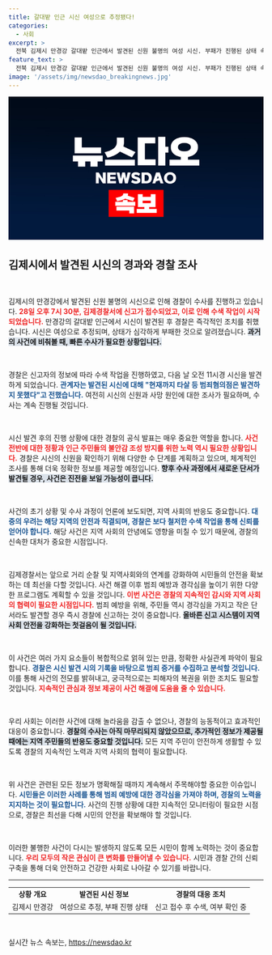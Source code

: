 ```yaml
---
title: 갈대밭 인근 시신 여성으로 추정됐다!
categories:
  - 사회
excerpt: >
  전북 김제시 만경강 갈대밭 인근에서 발견된 신원 불명의 여성 시신. 부패가 진행된 상태 속 경찰은 수사에 착수했지만, 현재까지 타살 흔적은 없다. 이 사건의 전말은 과연 무엇일까?
feature_text: >
  전북 김제시 만경강 갈대밭 인근에서 발견된 신원 불명의 여성 시신. 부패가 진행된 상태 속 경찰은 수사에 착수했지만, 현재까지 타살 흔적은 없다. 이 사건의 전말은 과연 무엇일까?
image: '/assets/img/newsdao_breakingnews.jpg'
---
```


<p><img src="/assets/img/newsdao_breakingnews.jpg" alt="bookingtag 속보" /></p>

<h2 data-ke-size="size26">김제시에서 발견된 시신의 경과와 경찰 조사</h2>

<p data-ke-size="size16">&nbsp;</p>

<p>김제시의 만경강에서 발견된 신원 불명의 시신으로 인해 경찰이 수사를 진행하고 있습니다. <b><span style="color: #ee2323;">28일 오후 7시 30분, 김제경찰서에 신고가 접수되었고, 이로 인해 수색 작업이 시작되었습니다.</span></b> 만경강의 갈대밭 인근에서 시신이 발견된 후 경찰은 즉각적인 조치를 취했습니다. 시신은 여성으로 추정되며, 상태가 심각하게 부패한 것으로 알려졌습니다. <b><span style="background-color: #21538527;">과거의 사건에 비춰볼 때, 빠른 수사가 필요한 상황입니다.</span></b> </p>

<p data-ke-size="size16">&nbsp;</p>

<p>경찰은 신고자의 정보에 따라 수색 작업을 진행하였고, 다음 날 오전 11시경 시신을 발견하게 되었습니다. <b><span style="color: #1a5490;">관계자는 발견된 시신에 대해 "현재까지 타살 등 범죄혐의점은 발견하지 못했다"고 전했습니다.</span></b> 여전히 시신의 신원과 사망 원인에 대한 조사가 필요하며, 수사는 계속 진행될 것입니다. </p>

<p data-ke-size="size16">&nbsp;</p>

<p>시신 발견 후의 진행 상황에 대한 경찰의 공식 발표는 매우 중요한 역할을 합니다. <b><span style="color: #ee2323;">사건 전반에 대한 정황과 인근 주민들의 불안감 조성 방지를 위한 노력 역시 필요한 상황입니다.</span></b> 경찰은 시신의 신원을 확인하기 위해 다양한 수 단계를 계획하고 있으며, 체계적인 조사를 통해 더욱 정확한 정보를 제공할 예정입니다. <b><span style="background-color: #21538527;">향후 수사 과정에서 새로운 단서가 발견될 경우, 사건은 진전을 보일 가능성이 큽니다.</span></b></p>

<p data-ke-size="size16">&nbsp;</p>

<p>사건의 초기 상황 및 수사 과정이 언론에 보도되면, 지역 사회의 반응도 중요합니다. <b><span style="color: #1a5490;">대중의 우려는 해당 지역의 안전과 직결되며, 경찰은 보다 철저한 수색 작업을 통해 신뢰를 얻어야 합니다.</span></b> 해당 사건은 지역 사회의 안녕에도 영향을 미칠 수 있기 때문에, 경찰의 신속한 대처가 중요한 시점입니다. </p>

<p data-ke-size="size16">&nbsp;</p>

<p>김제경찰서는 앞으로 거리 순찰 및 지역사회와의 연계를 강화하여 시민들의 안전을 확보하는 데 최선을 다할 것입니다. 사건 해결 이후 범죄 예방과 경각심을 높이기 위한 다양한 프로그램도 계획할 수 있을 것입니다. <b><span style="color: #ee2323;">이번 사건은 경찰의 지속적인 감시와 지역 사회의 협력이 필요한 시점입니다.</span></b> 범죄 예방을 위해, 주민들 역시 경각심을 가지고 작은 단서라도 발견할 경우 즉시 경찰에 신고하는 것이 중요합니다. <b><span style="background-color: #21538527;">올바른 신고 시스템이 지역 사회 안전을 강화하는 첫걸음이 될 것입니다.</span></b></p>

<p data-ke-size="size16">&nbsp;</p>

<p>이 사건은 여러 가지 요소들이 복합적으로 얽혀 있는 만큼, 정확한 사실관계 파악이 필요합니다. <b><span style="color: #1a5490;">경찰은 시신 발견 시의 기록을 바탕으로 범죄 증거를 수집하고 분석할 것입니다.</span></b> 이를 통해 사건의 전모를 밝혀내고, 궁극적으로는 피해자의 복권을 위한 조치도 필요할 것입니다. <b><span style="color: #ee2323;">지속적인 관심과 정보 제공이 사건 해결에 도움을 줄 수 있습니다.</span></b></p>

<p data-ke-size="size16">&nbsp;</p>

<p>우리 사회는 이러한 사건에 대해 놀라움을 감출 수 없으나, 경찰의 능동적이고 효과적인 대응이 중요합니다. <b><span style="background-color: #21538527;">경찰의 수사는 아직 마무리되지 않았으므로, 추가적인 정보가 제공될 때에는 지역 주민들의 반응도 중요할 것입니다.</span></b> 모든 지역 주민이 안전하게 생활할 수 있도록 경찰의 지속적인 노력과 지역 사회의 협력이 필요합니다. </p>

<p data-ke-size="size16">&nbsp;</p>

<p>위 사건은 관련된 모든 정보가 명확해질 때까지 계속해서 주목해야할 중요한 이슈입니다. <b><span style="color: #1a5490;">시민들은 이러한 사례를 통해 범죄 예방에 대한 경각심을 가져야 하며, 경찰의 노력을 지지하는 것이 필요합니다.</span></b> 사건의 진행 상황에 대한 지속적인 모니터링이 필요한 시점으로, 경찰은 최선을 다해 시민의 안전을 확보해야 할 것입니다. </p>

<p data-ke-size="size16">&nbsp;</p>

<p>이러한 불행한 사건이 다시는 발생하지 않도록 모든 시민이 함께 노력하는 것이 중요합니다. <b><span style="color: #ee2323;">우리 모두의 작은 관심이 큰 변화를 만들어낼 수 있습니다.</span></b> 시민과 경찰 간의 신뢰 구축을 통해 더욱 안전하고 건강한 사회로 나아갈 수 있기를 바랍니다. </p>

<hr/>

<table>
    <tr>
        <td style="text-align: center; height: 17px;"><b>상황 개요</b></td>
        <td style="text-align: center; height: 17px;"><b>발견된 시신 정보</b></td>
        <td style="text-align: center; height: 17px;"><b>경찰의 대응 조치</b></td>
    </tr>
    <tr>
        <td style="text-align: center; height: 17px;">김제시 만경강</td>
        <td style="text-align: center; height: 17px;">여성으로 추정, 부패 진행 상태</td>
        <td style="text-align: center; height: 17px;">신고 접수 후 수색, 여부 확인 중</td>
    </tr>
</table>

<p data-ke-size="size16">&nbsp;</p>
실시간 뉴스 속보는, <a href="https://newsdao.kr" rel="dofollow">https://newsdao.kr</a>


